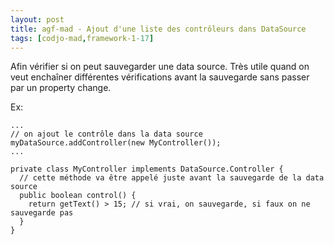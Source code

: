 ```yaml
---
layout: post
title: agf-mad - Ajout d'une liste des contrôleurs dans DataSource
tags: [codjo-mad,framework-1-17]
---
```

Afin vérifier si on peut sauvegarder une data source.
Très utile quand on veut enchaîner différentes vérifications avant la sauvegarde sans passer par un property change.

Ex:

```
...
// on ajout le contrôle dans la data source
myDataSource.addController(new MyController());
...

private class MyController implements DataSource.Controller {
  // cette méthode va être appelé juste avant la sauvegarde de la data source
  public boolean control() {
    return getText() > 15; // si vrai, on sauvegarde, si faux on ne sauvegarde pas
  }
}
```
